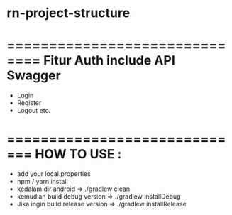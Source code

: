 # rn-project-structure

==============================
Fitur Auth include API Swagger
==============================
- Login
- Register
- Logout
etc.


=============================
HOW TO USE :
=============================
- add your local.properties
- npm / yarn install
- kedalam dir android => ./gradlew clean
- kemudian build debug version => ./gradlew installDebug
- Jika ingin build release version => ./gradlew installRelease
